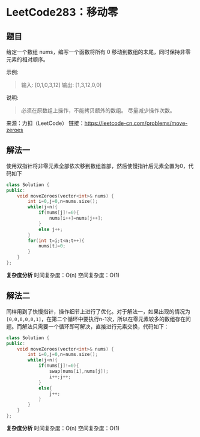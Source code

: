 # LeetCode283：移动零

## 题目
给定一个数组 nums，编写一个函数将所有 0 移动到数组的末尾，同时保持非零元素的相对顺序。

示例:

> 输入: [0,1,0,3,12]
> 输出: [1,3,12,0,0]

说明:

> 必须在原数组上操作，不能拷贝额外的数组。
> 尽量减少操作次数。

来源：力扣（LeetCode）
链接：https://leetcode-cn.com/problems/move-zeroes

## 解法一
使用双指针将非零元素全部依次移到数组首部，然后使慢指针后元素全置为0，代码如下

```cpp
class Solution {
public:
    void moveZeroes(vector<int>& nums) {
        int i=0,j=0,n=nums.size();
        while(j<n){
            if(nums[j]!=0){
                nums[i++]=nums[j++];
            }
            else j++;
        }
        for(int t=i;t<n;t++){
            nums[t]=0;
        }
    }
};
```
**复杂度分析**
时间复杂度：O(n)
空间复杂度：O(1)

## 解法二
同样用到了快慢指针，操作细节上进行了优化。对于解法一，如果出现的情况为`[0,0,0,0,0,1]`，在第二个循环中要执行n-1次，所以在零元素较多的数组存在问题。而解法只需要一个循环即可解决，直接进行元素交换，代码如下：

```cpp
class Solution {
public:
    void moveZeroes(vector<int>& nums) {
        int i=0,j=0,n=nums.size();
        while(j<n){
            if(nums[j]!=0){
                swap(nums[i],nums[j]);
                i++;j++;
            }
            else{
                j++;
            }
        }
    }
};

```
**复杂度分析**
时间复杂度：O(n)
空间复杂度：O(1)